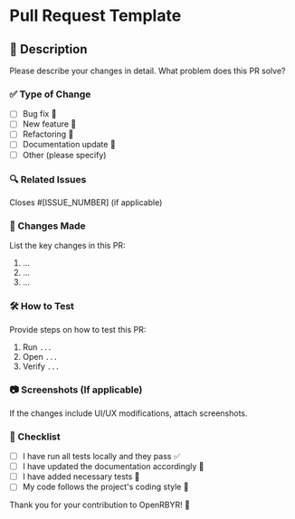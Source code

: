 # Pull Request Template

## 📝 Description
Please describe your changes in detail. What problem does this PR solve? 

### ✅ Type of Change
- [ ] Bug fix 🐛
- [ ] New feature 🚀
- [ ] Refactoring 🔄
- [ ] Documentation update 📖
- [ ] Other (please specify)

### 🔍 Related Issues
Closes #[ISSUE_NUMBER] (if applicable)

### 📌 Changes Made
List the key changes in this PR:
1. ...
2. ...
3. ...

### 🛠 How to Test
Provide steps on how to test this PR:
1. Run `...`
2. Open `...`
3. Verify `...`

### 📷 Screenshots (If applicable)
If the changes include UI/UX modifications, attach screenshots.

### 📂 Checklist
- [ ] I have run all tests locally and they pass ✅
- [ ] I have updated the documentation accordingly 📖
- [ ] I have added necessary tests 🧪
- [ ] My code follows the project's coding style 🎯

Thank you for your contribution to OpenRBYR! 🚀

